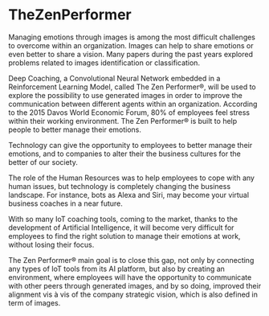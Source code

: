 # TheZenPerformer

Managing emotions through images is among the most difficult challenges to overcome within an organization. Images can help to share emotions or even better to share a vision. Many papers during the past years explored problems related to images identification or classification. 

Deep Coaching, a Convolutional Neural Network embedded in a Reinforcement Learning Model, called The Zen Performer®, will be used to explore the possibility to use generated images in order to improve the communication between different agents within an organization.
According to the 2015 Davos World Economic Forum, 80% of employees feel stress within their working environment. The Zen Performer® is built to help people to better manage their emotions.

Technology can give the opportunity to employees to better manage their emotions, and to companies to alter their the business cultures for the better of our society. 

The role of the Human Resources was to help employees to cope with any human issues, but technology is completely changing the business landscape. For instance, bots as Alexa and Siri, may become your  virtual business coaches in a near future.

With so many IoT coaching tools, coming to the market, thanks to the development of Artificial Intelligence, it will become very difficult for employees to find the right solution to manage their emotions at work, without losing their focus.

The Zen Performer® main goal is to close this gap, not only by connecting any types of IoT tools from its AI platform, but also by creating an environment, where employees will have the opportunity to communicate with other peers through generated images, and by so doing,  improved their  alignment vis à vis of the company strategic vision, which is also defined in term of images.
